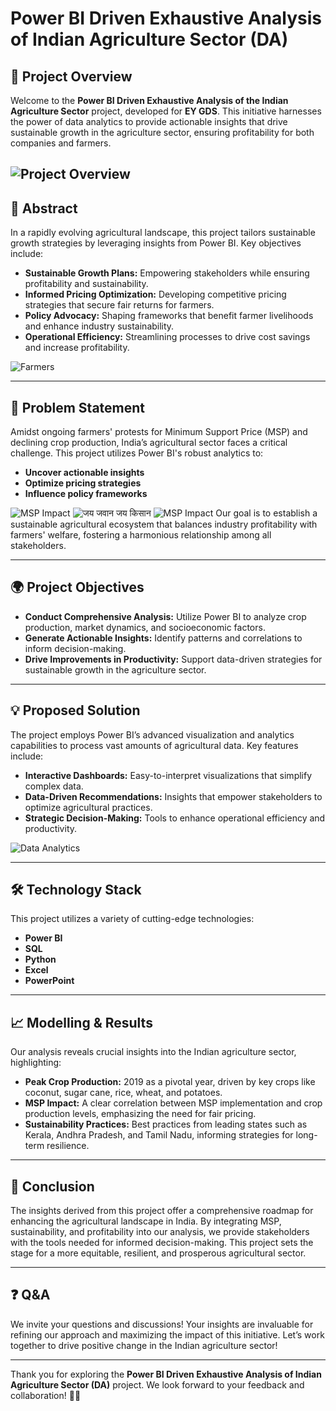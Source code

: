 # Power BI Driven Exhaustive Analysis of Indian Agriculture Sector (DA)

## 🚀 Project Overview
Welcome to the **Power BI Driven Exhaustive Analysis of the Indian Agriculture Sector** project, developed for **EY GDS**. This initiative harnesses the power of data analytics to provide actionable insights that drive sustainable growth in the agriculture sector, ensuring profitability for both companies and farmers.

![Project Overview](https://media.licdn.com/dms/image/v2/C5112AQF0OMrRy2et6A/article-cover_image-shrink_720_1280/article-cover_image-shrink_720_1280/0/1525921403553?e=1732752000&v=beta&t=rpOO9r-1tI0McU8BFF5YmFlEeQXkQ8WVyERTGYHcfdI)<!-- Suggested size: 400px width x 300px height -->
---

## 🌱 Abstract
In a rapidly evolving agricultural landscape, this project tailors sustainable growth strategies by leveraging insights from Power BI. Key objectives include:

- **Sustainable Growth Plans:** Empowering stakeholders while ensuring profitability and sustainability.
- **Informed Pricing Optimization:** Developing competitive pricing strategies that secure fair returns for farmers.
- **Policy Advocacy:** Shaping frameworks that benefit farmer livelihoods and enhance industry sustainability.
- **Operational Efficiency:** Streamlining processes to drive cost savings and increase profitability.

![Farmers](https://img.freepik.com/premium-photo/growth-graph-green-business-compared-year-green-community-new-green-business-plan-goals-opportunity-environmental-sustainability-target_974729-140686.jpg?w=996)

---

## 📌 Problem Statement
Amidst ongoing farmers' protests for Minimum Support Price (MSP) and declining crop production, India’s agricultural sector faces a critical challenge. This project utilizes Power BI's robust analytics to:

- **Uncover actionable insights**
- **Optimize pricing strategies**
- **Influence policy frameworks**

![MSP Impact](https://i.ytimg.com/vi/h7e1kFBeCko/maxresdefault.jpg)
![जय जवान जय किसान](https://bsmedia.business-standard.com/_media/bs/img/article/2021-01/18/full/1610991010-2147.jpg?im=FeatureCrop,size=(826,465))
![MSP Impact]([path/to/your/msp-image.jpg](https://bsmedia.business-standard.com/_media/bs/img/article/2021-01/26/full/1611642645-5598.jpg?im=FeatureCrop,size=(826,465)))
Our goal is to establish a sustainable agricultural ecosystem that balances industry profitability with farmers' welfare, fostering a harmonious relationship among all stakeholders.

---

## 🌍 Project Objectives
- **Conduct Comprehensive Analysis:** Utilize Power BI to analyze crop production, market dynamics, and socioeconomic factors.
- **Generate Actionable Insights:** Identify patterns and correlations to inform decision-making.
- **Drive Improvements in Productivity:** Support data-driven strategies for sustainable growth in the agriculture sector.

---

## 💡 Proposed Solution
The project employs Power BI’s advanced visualization and analytics capabilities to process vast amounts of agricultural data. Key features include:

- **Interactive Dashboards:** Easy-to-interpret visualizations that simplify complex data.
- **Data-Driven Recommendations:** Insights that empower stakeholders to optimize agricultural practices.
- **Strategic Decision-Making:** Tools to enhance operational efficiency and productivity.

![Data Analytics](path/to/your/data-analytics-image.jpg)

---

## 🛠️ Technology Stack
This project utilizes a variety of cutting-edge technologies:
- **Power BI**
- **SQL**
- **Python**
- **Excel**
- **PowerPoint**

---

## 📈 Modelling & Results
Our analysis reveals crucial insights into the Indian agriculture sector, highlighting:
- **Peak Crop Production:** 2019 as a pivotal year, driven by key crops like coconut, sugar cane, rice, wheat, and potatoes.
- **MSP Impact:** A clear correlation between MSP implementation and crop production levels, emphasizing the need for fair pricing.
- **Sustainability Practices:** Best practices from leading states such as Kerala, Andhra Pradesh, and Tamil Nadu, informing strategies for long-term resilience.

---

## 🎯 Conclusion
The insights derived from this project offer a comprehensive roadmap for enhancing the agricultural landscape in India. By integrating MSP, sustainability, and profitability into our analysis, we provide stakeholders with the tools needed for informed decision-making. This project sets the stage for a more equitable, resilient, and prosperous agricultural sector.

---

## ❓ Q&A
We invite your questions and discussions! Your insights are invaluable for refining our approach and maximizing the impact of this initiative. Let’s work together to drive positive change in the Indian agriculture sector!

---

Thank you for exploring the **Power BI Driven Exhaustive Analysis of Indian Agriculture Sector (DA)** project. We look forward to your feedback and collaboration! 🌾✨
